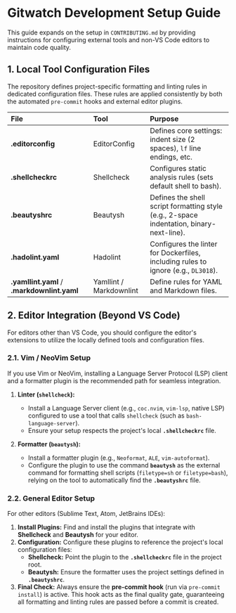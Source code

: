 # Gitwatch Development Setup Guide

This guide expands on the setup in `CONTRIBUTING.md` by providing instructions for
configuring external tools and non-VS Code editors to maintain code quality.

## 1. Local Tool Configuration Files

The repository defines project-specific formatting and linting rules in dedicated
configuration files. These rules are applied consistently by both the automated
`pre-commit` hooks and external editor plugins.

| File                                        | Tool                    | Purpose                                                                                  |
| :------------------------------------------ | :---------------------- | :--------------------------------------------------------------------------------------- |
| **.editorconfig**                           | EditorConfig            | Defines core settings: indent size (2 spaces), `lf` line endings, etc.                   |
| **.shellcheckrc**                           | Shellcheck              | Configures static analysis rules (sets default shell to bash).                           |
| **.beautyshrc**                             | Beautysh                | Defines the shell script formatting style (e.g., 2-space indentation, binary-next-line). |
| **.hadolint.yaml**                          | Hadolint                | Configures the linter for Dockerfiles, including rules to ignore (e.g., `DL3018`).       |
| **.yamllint.yaml** / **.markdownlint.yaml** | Yamllint / Markdownlint | Define rules for YAML and Markdown files.                                                |

## 2. Editor Integration (Beyond VS Code)

For editors other than VS Code, you should configure the editor's extensions to utilize
the locally defined tools and configuration files.

### 2.1. Vim / NeoVim Setup

If you use Vim or NeoVim, installing a Language Server Protocol (LSP) client and a formatter
plugin is the recommended path for seamless integration.

1. **Linter (`shellcheck`):**

   - Install a Language Server client (e.g., `coc.nvim`, `vim-lsp`, native LSP)
     configured to use a tool that calls `shellcheck` (such as `bash-language-server`).
   - Ensure your setup respects the project's local **`.shellcheckrc`** file.

2. **Formatter (`beautysh`):**
   - Install a formatter plugin (e.g., `Neoformat`, `ALE`, `vim-autoformat`).
   - Configure the plugin to use the command **`beautysh`** as the external command for
     formatting shell scripts (`filetype=sh` or `filetype=bash`), relying on the tool
     to automatically find the **`.beautyshrc`** file.

### 2.2. General Editor Setup

For other editors (Sublime Text, Atom, JetBrains IDEs):

1. **Install Plugins:** Find and install the plugins that integrate with **Shellcheck**
   and **Beautysh** for your editor.
2. **Configuration:** Configure these plugins to reference the project's local
   configuration files:
   - **Shellcheck:** Point the plugin to the **`.shellcheckrc`** file in the project
     root.
   - **Beautysh:** Ensure the formatter uses the project settings defined in
     **`.beautyshrc`**.
3. **Final Check:** Always ensure the **pre-commit hook** (run via `pre-commit install`)
   is active. This hook acts as the final quality gate, guaranteeing all formatting and
   linting rules are passed before a commit is created.
